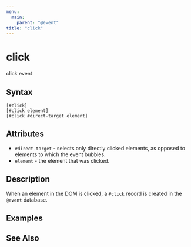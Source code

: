 ```yaml
---
menu:
  main:
    parent: "@event"
title: "click"
---
```


# click

click event

## Syntax

```
[#click]
[#click element]
[#click #direct-target element]
```

## Attributes

- `#direct-target` - selects only directly clicked elements, as opposed to elements to which the event bubbles.
- `element` - the element that was clicked.

## Description

When an element in the DOM is clicked, a `#click` record is created in the `@event` database.

## Examples

## See Also